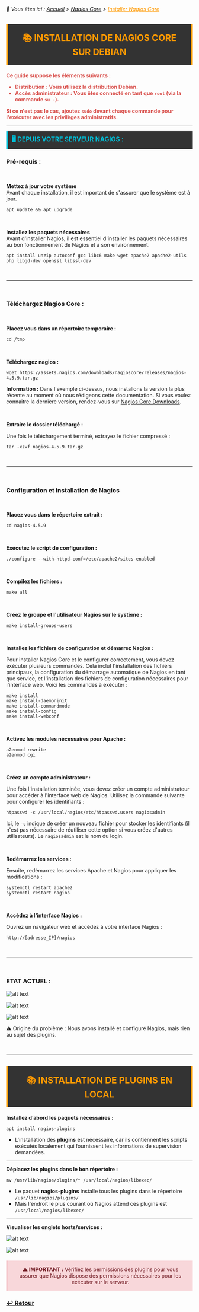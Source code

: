 <link rel="stylesheet" type="text/css" href="../../assets/css/principal-theme.css">

###### 📂 Vous êtes ici : [Accueil](../../index.md) > [Nagios Core](../nagioscore-debian/index.md) > <a href="." style="color: #ff9900; text-decoration: underline;">Installer Nagios Core</a>


<div style="background-color: #333; color: #fff; border-left: 5px solid #ff9900; border-right: 5px solid #ff9900; padding: 20px 25px; margin-bottom: 20px; text-align: center;">
  <strong style="font-size: 24px; color: #ff9900;">📚 INSTALLATION DE NAGIOS CORE SUR DEBIAN</strong>
</div>

<!-- Alerte importante concernant la distribution et les droits d'utilisateur -->
<div style="color: #d9534f; font-weight: bold; margin-bottom: 1em;">

  <p>Ce guide suppose les éléments suivants :</p>
  <ul>
    <li><strong>Distribution :</strong> Vous utilisez la distribution <strong>Debian</strong>.</li>
    <li><strong>Accès administrateur :</strong> Vous êtes connecté en tant que <code>root</code> (via la commande <code>su -</code>).</li>
  </ul>
  <p>Si ce n'est pas le cas, ajoutez <code>sudo</code> devant chaque commande pour l'exécuter avec les privilèges administratifs.</p>
</div>


<hr style="border: 1px solid #ccc; height: 1px; background-color: #ccc; border: none;">

<!-- Section "Depuis votre serveur Nagios" avec un fond sombre, couleurs contrastées et texte clair -->
<div style="background-color: #333; color: #fff; border-left: 5px solid #00bcd4; padding: 10px 10px; margin-bottom: 20px;">
  <strong style="font-size: 17px; color: #00bcd4;">🖥️ DEPUIS VOTRE SERVEUR NAGIOS :</strong>
</div>


### Pré-requis :

<br>

**Mettez à jour votre système**  
Avant chaque installation, il est important de s'assurer que le système est à jour.
```
apt update && apt upgrade
```
<br>

**Installez les paquets nécessaires**  
Avant d'installer Nagios, il est essentiel d'installer les paquets nécessaires au bon fonctionnement de Nagios et à son environnement.
```
apt install unzip autoconf gcc libc6 make wget apache2 apache2-utils php libgd-dev openssl libssl-dev
```

<br>

---

<br>

### Téléchargez Nagios Core :

<br>

**Placez vous dans un répertoire temporaire :**
```
cd /tmp
```

<br>

**Téléchargez nagios :**

```
wget https://assets.nagios.com/downloads/nagioscore/releases/nagios-4.5.9.tar.gz
```

**Information :** Dans l'exemple ci-dessus, nous installons la version la plus récente au moment où nous rédigeons cette documentation. Si vous voulez connaitre la dernière version, rendez-vous sur [Nagios Core Downloads](https://www.nagios.org/downloads/nagios-core/).

<br>

**Extraire le dossier téléchargé :**


Une fois le téléchargement terminé, extrayez le fichier compressé : 

```
tar -xzvf nagios-4.5.9.tar.gz
```

<br>

---

<br>

### Configuration et installation de Nagios

<br>

**Placez vous dans le répertoire extrait :**
```
cd nagios-4.5.9
```
<br>

**Exécutez le script de configuration :**
```
./configure --with-httpd-conf=/etc/apache2/sites-enabled
```
<br>

**Compilez les fichiers :**

```
make all
```

<br>

**Créez le groupe et l'utilisateur Nagios sur le système :**
```
make install-groups-users
```
<br>

**Installez les fichiers de configuration et démarrez Nagios :**

Pour installer Nagios Core et le configurer correctement, vous devez exécuter plusieurs commandes. Cela inclut l'installation des fichiers principaux, la configuration du démarrage automatique de Nagios en tant que service, et l'installation des fichiers de configuration nécessaires pour l'interface web. Voici les commandes à exécuter : 

```
make install
make install-daemoninit
make install-commandmode
make install-config
make install-webconf
```
<br>

**Activez les modules nécessaires pour Apache :**

```
a2enmod rewrite
a2enmod cgi
```
<br>

**Créez un compte administrateur :**

Une fois l'installation terminée, vous devez créer un compte administrateur pour accéder à l'interface web de Nagios. Utilisez la commande suivante pour configurer les identifiants :

```
htpasswd -c /usr/local/nagios/etc/htpasswd.users nagiosadmin
```

Ici, le `-c` indique de créer un nouveau fichier pour stocker les identifiants (il n'est pas nécessaire de réutiliser cette option si vous créez d'autres utilisateurs). Le `nagiosadmin` est le nom du login.


<br>

**Redémarrez les services :**

Ensuite, redémarrez les services Apache et Nagios pour appliquer les modifications :

```
systemctl restart apache2
systemctl restart nagios
```
<br>

**Accédez à l'interface Nagios :**

Ouvrez un navigateur web et accédez à votre interface Nagios :

```
http://[adresse_IP]/nagios
```

<br>

---

<br>

### ETAT ACTUEL :

![alt text](/assets/images/interface_nagios.png)

![alt text](/assets/images/nagioshosts.png)  
  
![alt text](/assets/images/nagiosservice.png)

⚠️ Origine du problème : Nous avons installé et configuré Nagios, mais rien au sujet des plugins.


<br>

--- 

<br>

<div style="background-color: #333; color: #fff; border-left: 5px solid #ff9900; border-right: 5px solid #ff9900; padding: 20px 25px; margin-bottom: 20px; text-align: center;">
  <strong style="font-size: 24px; color: #ff9900;">📚 INSTALLATION DE PLUGINS EN LOCAL</strong>
</div>

**Installez d’abord les paquets nécessaires :**  

```
apt install nagios-plugins
```
- L'installation des **plugins** est nécessaire, car ils contiennent les scripts exécutés localement qui fournissent les informations de supervision demandées.

<hr style="border: 1px solid #ccc; height: 1px; background-color: #ccc; border: none;">

**Déplacez les plugins dans le bon répertoire :**  

```
mv /usr/lib/nagios/plugins/* /usr/local/nagios/libexec/
```
- Le paquet **nagios-plugins** installe tous les plugins dans le répertoire `/usr/lib/nagios/plugins/`
- Mais l'endroit le plus courant où Nagios attend ces plugins est `/usr/local/nagios/libexec/`  

<hr style="border: 1px solid #ccc; height: 1px; background-color: #ccc; border: none;">


**Visualiser les onglets hosts/services :**

![alt text](/assets/images/nagioshostsv.png)  

![alt text](/assets/images/nagiosservicesv.png)  




<div style="background-color: #f8d7da; color: #721c24; border-left: 5px solid #f5c6cb; padding: 15px; margin-top: 20px; text-align: center;">
  <strong>⚠️ IMPORTANT :</strong> Vérifiez les permissions des plugins pour vous assurer que Nagios dispose des permissions nécessaires pour les exécuter sur le serveur.
</div>


### **[↩️ Retour](../../linux/nagioscore-debian/index.md)**